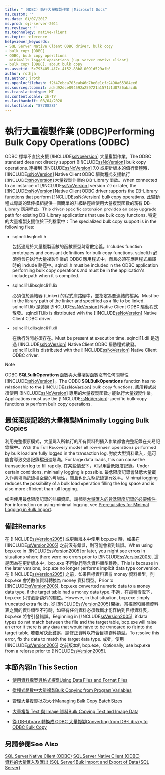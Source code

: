 ```yaml
---
title: " (ODBC) 執行大量複製作業 |Microsoft Docs"
ms.custom: ''
ms.date: 03/07/2017
ms.prod: sql-server-2014
ms.reviewer: ''
ms.technology: native-client
ms.topic: reference
helpviewer_keywords:
- SQL Server Native Client ODBC driver, bulk copy
- bulk copy [ODBC]
- ODBC, bulk copy operations
- minimally logged operations [SQL Server Native Client]
- bulk copy [ODBC], about bulk copy
ms.assetid: 5c793405-487c-4f52-88b8-0091d529afb3
author: rothja
ms.author: jroth
ms.openlocfilehash: f2647ebca703eab46d7be0e1cfc2490a65384ee6
ms.sourcegitcommit: ad4d92dce894592a259721a1571b1d8736abacdb
ms.translationtype: MT
ms.contentlocale: zh-TW
ms.lasthandoff: 08/04/2020
ms.locfileid: "87708286"
---
```

# <a name="performing-bulk-copy-operations-odbc"></a><span data-ttu-id="37cce-102">執行大量複製作業 (ODBC)</span><span class="sxs-lookup"><span data-stu-id="37cce-102">Performing Bulk Copy Operations (ODBC)</span></span>
  <span data-ttu-id="37cce-103">ODBC 標準不直接支援 [!INCLUDE[ssNoVersion](../../includes/ssnoversion-md.md)] 大量複製作業。</span><span class="sxs-lookup"><span data-stu-id="37cce-103">The ODBC standard does not directly support [!INCLUDE[ssNoVersion](../../includes/ssnoversion-md.md)] bulk copy operations.</span></span> <span data-ttu-id="37cce-104">連接到 [!INCLUDE[ssNoVersion](../../includes/ssnoversion-md.md)] 7.0 或更新版本的值行個體時，[!INCLUDE[ssNoVersion](../../includes/ssnoversion-md.md)] Native Client ODBC 驅動程式支援執行 [!INCLUDE[ssNoVersion](../../includes/ssnoversion-md.md)] 大量複製作業的 DB-Library 函數。</span><span class="sxs-lookup"><span data-stu-id="37cce-104">When connected to an instance of [!INCLUDE[ssNoVersion](../../includes/ssnoversion-md.md)] version 7.0 or later, the [!INCLUDE[ssNoVersion](../../includes/ssnoversion-md.md)] Native Client ODBC driver supports the DB-Library functions that perform [!INCLUDE[ssNoVersion](../../includes/ssnoversion-md.md)] bulk copy operations.</span></span> <span data-ttu-id="37cce-105">此驅動程式專屬的延伸模組提供一個簡單的升級路徑給使用大量複製函數的現有 DB-Library 應用程式。</span><span class="sxs-lookup"><span data-stu-id="37cce-105">This driver-specific extension provides an easy upgrade path for existing DB-Library applications that use bulk copy functions.</span></span> <span data-ttu-id="37cce-106">特定的大量複製支援位於下列檔案中：</span><span class="sxs-lookup"><span data-stu-id="37cce-106">The specialized bulk copy support is in the following files:</span></span>  
  
-   <span data-ttu-id="37cce-107">sqlncli.h</span><span class="sxs-lookup"><span data-stu-id="37cce-107">sqlncli.h</span></span>  
  
     <span data-ttu-id="37cce-108">包括適用於大量複製函數的函數原型與常數定義。</span><span class="sxs-lookup"><span data-stu-id="37cce-108">Includes function prototypes and constant definitions for bulk copy functions.</span></span> <span data-ttu-id="37cce-109">sqlncli.h 必須包含在執行大量複製作業的 ODBC 應用程式中，而且必須在應用程式編譯時的 include 路徑中。</span><span class="sxs-lookup"><span data-stu-id="37cce-109">sqlncli.h must be included in the ODBC application performing bulk copy operations and must be in the application's include path when it is compiled.</span></span>  
  
-   <span data-ttu-id="37cce-110">sqlncli11.lib</span><span class="sxs-lookup"><span data-stu-id="37cce-110">sqlncli11.lib</span></span>  
  
     <span data-ttu-id="37cce-111">必須位於連結器 (Linker) 的程式庫路徑中，並指定為要連結的檔案。</span><span class="sxs-lookup"><span data-stu-id="37cce-111">Must be in the library path of the linker and specified as a file to be linked.</span></span> <span data-ttu-id="37cce-112">sqlncli11.lib 是透過 [!INCLUDE[ssNoVersion](../../includes/ssnoversion-md.md)] Native Client ODBC 驅動程式散發。</span><span class="sxs-lookup"><span data-stu-id="37cce-112">sqlncli11.lib is distributed with the [!INCLUDE[ssNoVersion](../../includes/ssnoversion-md.md)] Native Client ODBC driver.</span></span>  
  
-   <span data-ttu-id="37cce-113">sqlncli11.dll</span><span class="sxs-lookup"><span data-stu-id="37cce-113">sqlncli11.dll</span></span>  
  
     <span data-ttu-id="37cce-114">在執行時間必須存在。</span><span class="sxs-lookup"><span data-stu-id="37cce-114">Must be present at execution time.</span></span> <span data-ttu-id="37cce-115">sqlncli11.dll 是透過 [!INCLUDE[ssNoVersion](../../includes/ssnoversion-md.md)] Native Client ODBC 驅動程式散發。</span><span class="sxs-lookup"><span data-stu-id="37cce-115">sqlncli11.dll is distributed with the [!INCLUDE[ssNoVersion](../../includes/ssnoversion-md.md)] Native Client ODBC driver.</span></span>  
  
> [!NOTE]  
>  <span data-ttu-id="37cce-116">ODBC **SQLBulkOperations**函數與大量複製函數沒有任何關聯性 [!INCLUDE[ssNoVersion](../../includes/ssnoversion-md.md)] 。</span><span class="sxs-lookup"><span data-stu-id="37cce-116">The ODBC **SQLBulkOperations** function has no relationship to the [!INCLUDE[ssNoVersion](../../includes/ssnoversion-md.md)] bulk copy functions.</span></span> <span data-ttu-id="37cce-117">應用程式必須使用 [!INCLUDE[ssNoVersion](../../includes/ssnoversion-md.md)] 專用的大量複製函數才能執行大量複製作業。</span><span class="sxs-lookup"><span data-stu-id="37cce-117">Applications must use the [!INCLUDE[ssNoVersion](../../includes/ssnoversion-md.md)]-specific bulk-copy functions to perform bulk copy operations.</span></span>  
  
## <a name="minimally-logging-bulk-copies"></a><span data-ttu-id="37cce-118">最低限度記錄的大量複製</span><span class="sxs-lookup"><span data-stu-id="37cce-118">Minimally Logging Bulk Copies</span></span>  
 <span data-ttu-id="37cce-119">利用完整復原模式，大量載入所執行的所有資料列插入作業都會完整記錄在交易記錄檔中。</span><span class="sxs-lookup"><span data-stu-id="37cce-119">With the Full Recovery model, all row-insert operations performed by bulk load are fully logged in the transaction log.</span></span> <span data-ttu-id="37cce-120">對於大型資料載入，這可能會導致交易記錄檔迅速填滿。</span><span class="sxs-lookup"><span data-stu-id="37cce-120">For large data loads, this can cause the transaction log to fill rapidly.</span></span> <span data-ttu-id="37cce-121">在某些情況下，可以用最低限度記錄。</span><span class="sxs-lookup"><span data-stu-id="37cce-121">Under certain conditions, minimally logging is possible.</span></span> <span data-ttu-id="37cce-122">最低限度記錄會降低大量載入作業填滿記錄檔空間的可能性，而且也比完整記錄更有效率。</span><span class="sxs-lookup"><span data-stu-id="37cce-122">Minimal logging reduces the possibility of a bulk load operation filling the log space and is also more efficient than full logging.</span></span>  
  
 <span data-ttu-id="37cce-123">如需使用最低限度記錄的詳細資訊，請參閱[大量匯入的最低限度記錄的必要條件](../import-export/prerequisites-for-minimal-logging-in-bulk-import.md)。</span><span class="sxs-lookup"><span data-stu-id="37cce-123">For information on using minimal logging, see [Prerequisites for Minimal Logging in Bulk Import](../import-export/prerequisites-for-minimal-logging-in-bulk-import.md).</span></span>  
  
## <a name="remarks"></a><span data-ttu-id="37cce-124">備註</span><span class="sxs-lookup"><span data-stu-id="37cce-124">Remarks</span></span>  
 <span data-ttu-id="37cce-125">在 [!INCLUDE[ssVersion2005](../../includes/ssversion2005-md.md)] 或更新版本中使用 bcp.exe 時，如果在 [!INCLUDE[ssVersion2005](../../includes/ssversion2005-md.md)] 之前沒有錯誤，則可能會看到錯誤。</span><span class="sxs-lookup"><span data-stu-id="37cce-125">When using bcp.exe in [!INCLUDE[ssVersion2005](../../includes/ssversion2005-md.md)] or later, you might see errors in situations where there were no errors prior to [!INCLUDE[ssVersion2005](../../includes/ssversion2005-md.md)].</span></span> <span data-ttu-id="37cce-126">這是因為在更新版本中，bcp.exe 不再執行隱含資料類型轉換。</span><span class="sxs-lookup"><span data-stu-id="37cce-126">This is because in the later versions, bcp.exe no longer performs implicit data type conversion.</span></span> <span data-ttu-id="37cce-127">在 [!INCLUDE[ssVersion2005](../../includes/ssversion2005-md.md)] 之前，如果目標資料表有 money 資料類型，則 bcp.exe 會將數值資料轉換為 money 資料類型。</span><span class="sxs-lookup"><span data-stu-id="37cce-127">Prior to [!INCLUDE[ssVersion2005](../../includes/ssversion2005-md.md)], bcp.exe converted numeric data to a money data type, if the target table had a money data type.</span></span> <span data-ttu-id="37cce-128">不過，在這種情況下，bcp.exe 只會截斷額外的欄位。</span><span class="sxs-lookup"><span data-stu-id="37cce-128">However, in that situation, bcp.exe simply truncated extra fields.</span></span> <span data-ttu-id="37cce-129">從 [!INCLUDE[ssVersion2005](../../includes/ssversion2005-md.md)] 開始，當檔案和目標資料表之間的資料類型不符時，如果有任何資料必須截斷才能容納到目標資料表，bcp.exe 將會引發錯誤。</span><span class="sxs-lookup"><span data-stu-id="37cce-129">Beginning in [!INCLUDE[ssVersion2005](../../includes/ssversion2005-md.md)], if data types do not match between the file and the target table, bcp.exe will raise an error if there is any data that would have to be truncated to fit into the target table.</span></span> <span data-ttu-id="37cce-130">若要解決此錯誤，請修正資料以符合目標資料類型。</span><span class="sxs-lookup"><span data-stu-id="37cce-130">To resolve this error, fix the data to match the target data type.</span></span> <span data-ttu-id="37cce-131">或者，使用 [!INCLUDE[ssVersion2005](../../includes/ssversion2005-md.md)] 之前版本的 bcp.exe。</span><span class="sxs-lookup"><span data-stu-id="37cce-131">Optionally, use bcp.exe from a release prior to [!INCLUDE[ssVersion2005](../../includes/ssversion2005-md.md)].</span></span>  
  
## <a name="in-this-section"></a><span data-ttu-id="37cce-132">本節內容</span><span class="sxs-lookup"><span data-stu-id="37cce-132">In This Section</span></span>  
  
-   [<span data-ttu-id="37cce-133">使用資料檔案與格式檔案</span><span class="sxs-lookup"><span data-stu-id="37cce-133">Using Data Files and Format Files</span></span>](using-data-files-and-format-files.md)  
  
-   [<span data-ttu-id="37cce-134">從程式變數中大量複製</span><span class="sxs-lookup"><span data-stu-id="37cce-134">Bulk Copying from Program Variables</span></span>](bulk-copying-from-program-variables.md)  
  
-   [<span data-ttu-id="37cce-135">管理大量複製批次大小</span><span class="sxs-lookup"><span data-stu-id="37cce-135">Managing Bulk Copy Batch Sizes</span></span>](managing-bulk-copy-batch-sizes.md)  
  
-   [<span data-ttu-id="37cce-136">大量複製 Text 與 Image 資料</span><span class="sxs-lookup"><span data-stu-id="37cce-136">Bulk Copying Text and Image Data</span></span>](bulk-copying-text-and-image-data.md)  
  
-   [<span data-ttu-id="37cce-137">從 DB-Library 轉換成 ODBC 大量複製</span><span class="sxs-lookup"><span data-stu-id="37cce-137">Converting from DB-Library to ODBC Bulk Copy</span></span>](converting-from-db-library-to-odbc-bulk-copy.md)  
  
## <a name="see-also"></a><span data-ttu-id="37cce-138">另請參閱</span><span class="sxs-lookup"><span data-stu-id="37cce-138">See Also</span></span>  
 <span data-ttu-id="37cce-139">[SQL Server Native Client &#40;ODBC&#41;](../native-client/odbc/sql-server-native-client-odbc.md) </span><span class="sxs-lookup"><span data-stu-id="37cce-139">[SQL Server Native Client &#40;ODBC&#41;](../native-client/odbc/sql-server-native-client-odbc.md) </span></span>  
 [<span data-ttu-id="37cce-140">資料的大量匯入及匯出 &#40;SQL Server&#41;</span><span class="sxs-lookup"><span data-stu-id="37cce-140">Bulk Import and Export of Data &#40;SQL Server&#41;</span></span>](../import-export/bulk-import-and-export-of-data-sql-server.md)  
  
  
